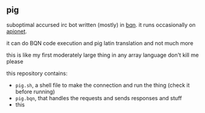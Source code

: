 ## pig

suboptimal accursed irc bot written (mostly) in [bqn](https://mlochbaum.github.io/BQN/index.html). 
it runs occasionally on [apionet](https://apionet.gh0.pw/).

it can do BQN code execution and pig latin translation and not much more

this is like my first moderately large thing in any array language don't kill me please

this repository contains:
- `pig.sh`, a shell file to make the connection and run the thing (check it before running)
- `pig.bqn`, that handles the requests and sends responses and stuff
- this